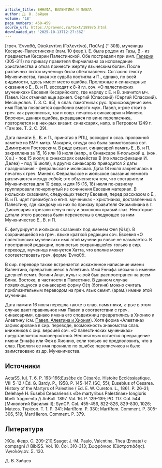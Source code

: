 ```yaml
---
article_title: ЕННАФА, ВАЛЕНТИНА И ПАВЛА
author: Д. В. Зайцев
volume: '18'
page_numbers: 458-459
source_url: https://pravenc.ru/text/189975.html
downloaded_at: '2025-10-13T12:27:36Z'
---
```


[греч. ᾿Ενναθᾶ, Οὐαλεντίνη (Γαλεντίνα), Παύλη] († 308), мученицы Кесарие-Палестинские (пам. 10 февр.). Е. была родом из [Газы](https://pravenc.ru/text/Газы.html), В.- из предместья Кесарии Палестинской. Обе пострадали при имп. [Галерии](https://pravenc.ru/text/Галерии.html) (305-311) по приказу правителя Фирмилиана за исповедание христианства и отказ принести жертву языческим богам. После различных пыток мученицы были обезглавлены. Согласно тексту Мученичества, такая же судьба постигла и П., однако, по всей видимости, здесь имеет место ошибка. Проложные и синаксарные сказания о Е., В. и П. восходят к 8-й гл. соч. «О палестинских мучениках» Евсевия Кесарийского, где наряду с Е. и В. значится мч. Павел. Как отмечал еще архиеп. Сергий (Спасский) (Сергий (Спасский). Месяцеслов. Т. 3. С. 65), в слав. памятниках рус. происхождения жен. имя Павла появляется ошибочно вместо муж. Павел, к-рое стоит в греч. как рукописных, так и совр. печатных синаксарях и Минеях. Впрочем, данная ошибка, вкравшаяся по вине переписчика, повторяется и в нек-рых визант. синаксарях, напр. в Петровом 1249 г. (Там же. Т. 2. С. 39).

Дата памяти Е., В. и П., принятая в РПЦ, восходит к слав. проложной заметке из ВМЧ митр. Макария, откуда она была заимствована свт. Димитрием Ростовским. В ряде визант. синаксарей память Е., В. и П. закреплена за 15, 16 или 18 июля (напр., в Синаксаре К-польской ц. (кон. X в.) - под 15 июля; в синаксарях семейства B (по классификации И. Делеэ) - под 16 июля), в других синаксарях приводится 2 даты празднования - февральская и июльская. Дата 18 июля закрепилась в печатных греч. Минеях. Февральское и июльское сказания немного различаются между собой; это объясняется тем, что составители Мученичества для 10 февр. и для 15 (16, 18) июля по-разному группировали почерпнутый из сочинения Евсевия материал. В июльских сказаниях, следующих тексту Евсевия, перед рассказом о Е., В. и П. идет преамбула о егип. мучениках - христианах, доставленных в Палестину, где каждому из них по приказу правителя Фирмилиана в г. Диокесария отрезали левую ногу и выкололи правый глаз. Некоторые детали этого рассказа были перенесены в следующее за ним Мученичество Е., В. и П.

Е. фигурирует в июльских сказаниях под именем Фея (Θέη). В сохранившейся на греч. языке краткой редакции соч. Евсевия «О палестинских мучениках» имя этой мученицы вовсе не называется. В пространной редакции, полностью сохранившейся только в сир. переводе, мученица именуется Хатта, что вполне может соответствовать греч. форме ᾿Ενναθᾶ.

В сир. переводе также встречается искаженное написание имени Валентина, превратившееся в Алевтина. Имя Еннафа связано с именем древней семит. богини Анат, культ к-рой был распространен на всем Ближ. Востоке, в частности в Палестине. В данном случае появляющуюся в синаксарях форму Θέη (богиня) можно считать приблизительным переводом на греч. язык семит. (арам.) имени этой мученицы.

Дата памяти 16 июля перешла также в слав. памятники, к-рые в этом случае дают правильное имя Павел в соответствии с греч. синаксарями, однако имена его сподвижниц превратились в Хионию и Алевтину (см. [Павел, Алевтина и Хиония](<https://pravenc.ru/text/Павел  Алевтина и Хиония.html>)). Хотя форма «Алевтина» зафиксирована в сир. переводе, возможность знакомства слав. книжников с сир. версией соч. «О палестинских мучениках» представляется маловероятной. Непонятным остается превращение имени Еннафа или Фея в Хионию, если только не предположить, что в слав. Прологи ее имя проникло по ошибке переписчиков и было заимствовано из др. Мученичества.

## Источники

ActaSS. Iul. T. 6. P. 163-166;Eusèbe de Césarée. Histoire Eccléssiastique. VIII 5-12 / Éd. G. Bardy. P., 1958. P. 145-147. (SC; 55); Eusebius of Cesarea. History of the Martyrs of Palestine / Ed. E. W. Cureton. L., 1861. P. 26-31; Delehayé H. Eusebii Ceasariensis «De martyribus Palestinae» longioris libelli fragmenta // AnBoll. 1897. Vol. 16. P. 129-139; PG. 117. Col. 544 [Минологий Василия II]; SynCP. Col. 455-456, 822-826, 829-830, 1026; Mateos. Typicon. T. 1. P. 341; MartRom. P. 330; MartRom. Comment. P. 305-306, 519; MartHieron. Comment. P. 379.

## Литература

ЖСв. Февр. С. 209-210;Sauget J.-M. Paulo, Valentina, Thea (Ennata) e compagni // BiblSS. Vol. 10. Col. 310-313; Σωφρóνιος (Εὐστρατιάδης). ῾Αγιολόγιον. Σ. 130.

Д. В. Зайцев
